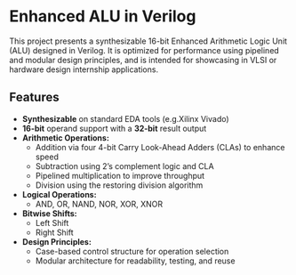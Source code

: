# Enhanced ALU in Verilog

This project presents a synthesizable 16-bit Enhanced Arithmetic Logic Unit (ALU) designed in Verilog. It is optimized for performance using pipelined and modular design principles, and is intended for showcasing in VLSI or hardware design internship applications.

## Features

- **Synthesizable** on standard EDA tools (e.g.Xilinx Vivado)
- **16-bit** operand support with a **32-bit** result output
- **Arithmetic Operations:**
  - Addition via four 4-bit Carry Look-Ahead Adders (CLAs) to enhance speed
  - Subtraction using 2’s complement logic and CLA
  - Pipelined multiplication to improve throughput
  - Division using the restoring division algorithm
- **Logical Operations:**
  - AND, OR, NAND, NOR, XOR, XNOR
- **Bitwise Shifts:**
  - Left Shift
  - Right Shift
- **Design Principles:**
  - Case-based control structure for operation selection
  - Modular architecture for readability, testing, and reuse

